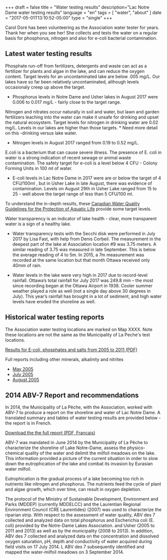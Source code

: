 +++
draft = false
title = "Water testing results"
description="Lac Notre Dame water testing results"
language = "en"
tags = [
    "water",
    "about"
]
date = "2017-05-01T13:10:52-05:00"
type = "single"
+++

Carol Doré has been volunteering as the Association water tester for years. Thank her when you see her! She collects and tests the water on a regular basis for phosphorus, nitrogen and also for e-coli bacterial contamination. 

## Latest water testing results

Phosphate run-off from fertilizers, detergents and waste can act as a fertilizer for plants and algae in the lake, and can reduce the oxygen content. Target levels for an uncontaminated lake are below .005 mg/L. Our lakes have so far been relatively uncontaminated, although levels occasionaly creep up above the target.  

* Phosphorus levels in Notre Dame and Usher lakes in August 2017 were 0.006 to 0.017 mg/L - fairly close to the target range. 

Nitrogen and nitrates occur naturally in soil and water, but lawn and garden fertilizers leaching into the water can make it unsafe for drinking and upset the natural ecosystem. Target levels for nitrogen in drinking water are 0.02 mg/L. Levels in our lakes are higher than those targets. * Need more detail on this -drinking versus lake water. 

* Nitrogen levels in August 2017 ranged from 0.19 to 0.52 mg/L. 

E.coli is a bacterium that can cause severe illness. The presence of E. coli in water is a strong indication of recent sewage or animal waste contamination. The safety target for e-coli is a level below 4 CFU - Colony Forming Units in 100 ml of water. 

* E-coli levels in Lac Notre Dame in 2017 were are or below the target of 4 CFU/100ml , but in Usher Lake in late August, there was evidence of contamination. Levels on August 29th in Usher Lake ranged from 15 to 25 - well above the target range of less than 5 CFU/100 ml. 

To understand the in-depth results, these [Canadian Water Quality Guidelines for the Protection of Aquatic Life](/assets/docs/water/water_quality_guidelines.pdf) provide some target levels. 

Water transparency is an indicator of lake health - clear, more transparent water is a sign of a healthy lake. 

* Water transparency tests with the Secchi disk were performed in July 2017 by Lisa Fast, with help from Denis Corbeil. The measurement in the deepest part of the lake at Association location #9 was 3.75 meters. A similar reading of 3.75 was measured in late September. This is below the average reading of 4 to 5m.  In 2015, a 7m measurement was recorded at the same location but that month Ottawa received only 40mm of rain.  

* Water levels in the lake were very high in 2017 due to record-level rainfall. Ottawa’s total rainfall for July 2017 was 249.8 mm – the most since recording began at the Ottawa Airport in 1938. Cooler summer weather played a role as well (not a single day above 30 degrees in July). This year’s rainfall has brought in a lot of sediment, and high water levels have eroded the shoreline as well. 

## Historical water testing reports

The Association water testing locations are marked on Map XXXX. Note these locations are not the same as the Municipality of La Peche's test locations. 

[Results for E-coli, phosphates and salts from 2005 to 2011 (PDF)](/assets/docs/Lacs_Notre-Dame_Usher-Water_Testing_Results_to_2011.pdf)

Full reports including other minerals, alkalinity and nitrites 
* [May 2005](/assets/docs/water/Water_report_May_05.pdf)
* [July 2005](/assets/docs/water/Water_report_July_05.pdf)
* [August 2005](/assets/docs/water/Water_report_Aug_05.pdf)

## 2014 ABV-7 Report and recommendations 
 
In 2014, the Municipality of La Pêche, with the Association, worked with ABV-7 to produce a report on the shoreline and water of Lac Notre Dame. A translated summary and tables of water testing results are provided below - the report is in French. 

[Download the the full report (PDF, Francais)](/assets/docs/water/ABV7_Rapport_Lac_Notre_Dame_2014.pdf)

ABV-7 was mandated in June 2014 by the Municipality of La Pêche to characterize the shoreline of Lake Notre-Dame, assess the physico-chemical quality of the water and delimit the milfoil meadows on the lake. This information provided a picture of the current situation in order to slow down the eutrophication of the lake and combat its invasion by Eurasian water milfoil. 

Eutrophication is the gradual process of a lake becoming too rich in nutrients like nitrogen and phosphorus. The nutrients feed the cycle of plant and algae growth, which over time, can result in oxygen depletion. 

The protocol of the Ministry of Sustainable Development, Environment and Parks (MDDEP) (currently MDDELCC) and the Laurentian Regional Environment Council (CRE Laurentides) (2007) was used to characterize the riparian strip. With respect to the assessment of water quality, ABV des 7 collected and analyzed data on total phosphorus and Escherichia coli (E. coli) provided by the Notre-Dame Lakes Association. and Usher (2005 to 2011 and 2013) as well as by the municipality (2008 to 2013). In addition, ABV des 7 collected and analyzed data on the concentration and dissolved oxygen saturation, pH, depth and conductivity of water acquired during field visits on 17 July 2014. L ABV des 7 subsequently identified and mapped the water-milfoil meadows on 3 September 2014.

